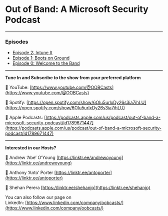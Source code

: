 # Out of Band: A Microsoft Security Podcast

---

### Episodes

- [Episode 2: Intune It](episode2.md)
- [Episode 1: Boots on Ground](episode1.md)
- [Episode 0: Welcome to the Band](episode0.md)

---

**Tune In and Subscribe to the show from your preferred platform**

🔗 YouTube: [https://www.youtube.com/@OOBCasts](https://www.youtube.com/@OOBCasts) 

🔗 Spotify: [https://open.spotify.com/show/6OIu5urlxDy26s3ia7ihLU](https://open.spotify.com/show/6OIu5urlxDy26s3ia7ihLU) 

🔗 Apple Podcasts: [https://podcasts.apple.com/us/podcast/out-of-band-a-microsoft-security-podcast/id1789671447](https://podcasts.apple.com/us/podcast/out-of-band-a-microsoft-security-podcast/id1789671447)

---

**Interested in our Hosts?**

🔗 Andrew ‘Abe’ O’Young [https://linktr.ee/andrewoyoung](https://linktr.ee/andrewoyoung)

🔗 Anthony ‘Anto’ Porter [https://linktr.ee/antoporter](https://linktr.ee/antoporter)

🔗 Shehan Perera [https://linktr.ee/shehanjp](https://linktr.ee/shehanjp)

You can also follow our page on LinkedIn: [https://www.linkedin.com/company/oobcasts/](https://www.linkedin.com/company/oobcasts/)



